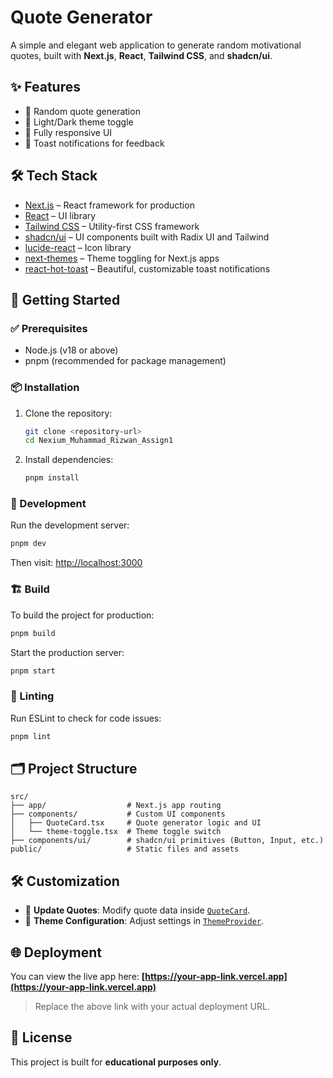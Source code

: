 
# Quote Generator

A simple and elegant web application to generate random motivational quotes, built with **Next.js**, **React**, **Tailwind CSS**, and **shadcn/ui**.

## ✨ Features

- 🎯 Random quote generation
- 🌙 Light/Dark theme toggle
- 📱 Fully responsive UI
- 🔔 Toast notifications for feedback

## 🛠️ Tech Stack

- [Next.js](https://nextjs.org/) – React framework for production
- [React](https://react.dev/) – UI library
- [Tailwind CSS](https://tailwindcss.com/) – Utility-first CSS framework
- [shadcn/ui](https://ui.shadcn.com/) – UI components built with Radix UI and Tailwind
- [lucide-react](https://lucide.dev/) – Icon library
- [next-themes](https://github.com/pacocoursey/next-themes) – Theme toggling for Next.js apps
- [react-hot-toast](https://react-hot-toast.com/) – Beautiful, customizable toast notifications

## 🚀 Getting Started

### ✅ Prerequisites

- Node.js (v18 or above)
- pnpm (recommended for package management)

### 📦 Installation

1. Clone the repository:

   ```bash
   git clone <repository-url>
   cd Nexium_Muhammad_Rizwan_Assign1
   ```

2. Install dependencies:

   ```bash
   pnpm install
   ```

### 🧪 Development

Run the development server:

```bash
pnpm dev
```

Then visit: [http://localhost:3000](http://localhost:3000)

### 🏗️ Build

To build the project for production:

```bash
pnpm build
```

Start the production server:

```bash
pnpm start
```

### 🧹 Linting

Run ESLint to check for code issues:

```bash
pnpm lint
```

## 🗂️ Project Structure

```
src/
├── app/                  # Next.js app routing
├── components/           # Custom UI components
│   ├── QuoteCard.tsx     # Quote generator logic and UI
│   └── theme-toggle.tsx  # Theme toggle switch
├── components/ui/        # shadcn/ui primitives (Button, Input, etc.)
public/                   # Static files and assets
```

## 🛠️ Customization

- 💬 **Update Quotes**: Modify quote data inside [`QuoteCard`](src/components/QuoteCard.tsx).
- 🎨 **Theme Configuration**: Adjust settings in [`ThemeProvider`](src/components/theme-provider.tsx).

## 🌐 Deployment

You can view the live app here: **[https://your-app-link.vercel.app](https://your-app-link.vercel.app)**

> Replace the above link with your actual deployment URL.

## 📄 License

This project is built for **educational purposes only**.
